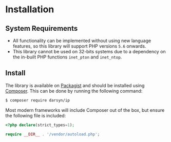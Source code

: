 # Installation

## System Requirements

- All functionality can be implemented without using new language features, so
  this library will support PHP versions `5.6` onwards.
- This library cannot be used on 32-bits systems due to a dependency on the
  in-built PHP functions `inet_pton` and `inet_ntop`.

## Install

The library is available on [Packagist](https://packagist.org/packages/darsyn/ip)
and should be installed using [Composer](https://getcomposer.org/). This can be 
done by running the following command:

```bash
$ composer require darsyn/ip
```

Most modern frameworks will include Composer out of the box, but ensure the
following file is included:

```php
<?php declare(strict_types=1);

require __DIR__ . '/vendor/autoload.php';
```
